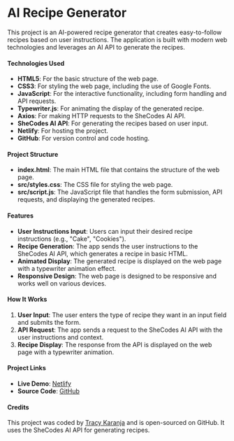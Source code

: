 # AI Recipe Generator

This project is an AI-powered recipe generator that creates easy-to-follow recipes based on user instructions. The application is built with modern web technologies and leverages an AI API to generate the recipes.

#### Technologies Used

- **HTML5**: For the basic structure of the web page.
- **CSS3**: For styling the web page, including the use of Google Fonts.
- **JavaScript**: For the interactive functionality, including form handling and API requests.
- **Typewriter.js**: For animating the display of the generated recipe.
- **Axios**: For making HTTP requests to the SheCodes AI API.
- **SheCodes AI API**: For generating the recipes based on user input.
- **Netlify**: For hosting the project.
- **GitHub**: For version control and code hosting.

#### Project Structure

- **index.html**: The main HTML file that contains the structure of the web page.
- **src/styles.css**: The CSS file for styling the web page.
- **src/script.js**: The JavaScript file that handles the form submission, API requests, and displaying the generated recipes.

#### Features

- **User Instructions Input**: Users can input their desired recipe instructions (e.g., "Cake", "Cookies").
- **Recipe Generation**: The app sends the user instructions to the SheCodes AI API, which generates a recipe in basic HTML.
- **Animated Display**: The generated recipe is displayed on the web page with a typewriter animation effect.
- **Responsive Design**: The web page is designed to be responsive and works well on various devices.

#### How It Works

1. **User Input**: The user enters the type of recipe they want in an input field and submits the form.
2. **API Request**: The app sends a request to the SheCodes AI API with the user instructions and context.
3. **Recipe Display**: The response from the API is displayed on the web page with a typewriter animation.

#### Project Links

- **Live Demo**: [Netlify](https://tracy-karanja-recipe-generator.netlify.app/)
- **Source Code**: [GitHub](https://github.com/TracyK10/recipe-generator)

#### Credits

This project was coded by [Tracy Karanja](https://github.com/TracyK10) and is open-sourced on GitHub. It uses the SheCodes AI API for generating recipes.